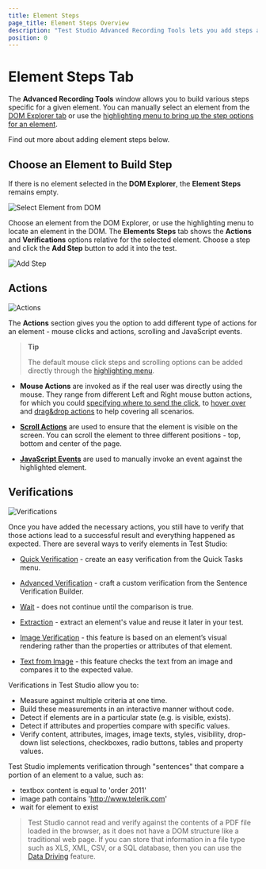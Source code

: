 ```yaml
---
title: Element Steps
page_title: Element Steps Overview
description: "Test Studio Advanced Recording Tools lets you add steps against a selected element during recording. Select an element from the DOM tree and switch to Element Steps tab to choose what step to add. Elements steps can be action or verification type."
position: 0
---
```

# Element Steps Tab

The __Advanced Recording Tools__ window allows you to build various steps specific for a given element. You can manually select an element from the <a href="/features/recorder/advanced-recording-tools/dom-explorer" target="_blank">DOM Explorer tab</a> or use the <a href="/features/recorder/highlighting-menu/element-options" target="_blank">highlighting menu to bring up the step options for an element</a>.

Find out more about adding element steps below.

## Choose an Element to Build Step

If there is no element selected in the __DOM Explorer__, the __Element Steps__ remains empty.

![Select Element from DOM][1]

Choose an element from the DOM Explorer, or use the highlighting menu to locate an element in the DOM. The __Elements Steps__ tab shows the __Actions__ and __Verifications__ options relative for the selected element. Choose a step and click the **Add Step** button to add it into the test.

![Add Step][2]

## Actions

![Actions][3]

The __Actions__ section gives you the option to add different type of actions for an element - mouse clicks and actions, scrolling and JavaScript events. 

> __Tip__
> 
> The default mouse click steps and scrolling options can be added directly through the <a href="/automated-tests/recording/hover-over-highlighting#options-in-the-highlighting-menu" target="_blank">highlighting menu</a>. 

- __Mouse Actions__ are invoked as if the real user was directly using the mouse. They range from different Left and Right mouse button actions, for which you could <a href="/features/recorder/advanced-recording-tools/element-steps/actions/adv-mouse-actions" target="_blank">specifying where to send the click</a>, to <a href="/features/recorder/highlighting-menu/mouse-actions" target="_blank">hover over</a> and <a href="/features/recorder/advanced-recording-tools/element-steps/actions/drag-and-drop" target="_blank">drag&drop actions</a> to help covering all scenarios.

- <a href="/features/recorder/highlighting-menu/scroll-actions" target="_blank">__Scroll Actions__</a> are used to ensure that the element is visible on the screen. You can scroll the element to three different positions - top, bottom and center of the page.

- <a href="/features/recorder/advanced-recording-tools/element-steps/actions/javascript-events" target="_blank">__JavaScript Events__</a> are used to manually invoke an event against the highlighted element.

## Verifications

![Verifications][4]

Once you have added the necessary actions, you still have to verify that those actions lead to a successful result and everything happened as expected. There are several ways to verify elements in Test Studio:

- <a href="/features/recorder/advanced-recording-tools/element-steps/verifications/quick-verification" target="_blank">Quick Verification</a> - create an easy verification from the Quick Tasks menu.

- <a href="/features/recorder/advanced-recording-tools/element-steps/verifications/advanced-verification" target="_blank">Advanced Verification</a> - craft a custom verification from the Sentence Verification Builder.

- <a href="/features/recorder/advanced-recording-tools/element-steps/verifications/wait" target="_blank">Wait</a> - does not continue until the comparison is true.

- <a href="/features/recorder/advanced-recording-tools/element-steps/verifications/extraction" target="_blank">Extraction</a> - extract an element's value and reuse it later in your test.

- <a href="/features/recorder/advanced-recording-tools/element-steps/verifications/image-verification" target="_blank">Image Verification</a> - this feature is based on an element’s visual rendering rather than the properties or attributes of that element.

- <a href="/features/recorder/advanced-recording-tools/element-steps/verifications/text-from-image" target="_blank">Text from Image</a> - this feature checks the text from an image and compares it to the expected value.

Verifications in Test Studio allow you to:

- Measure against multiple criteria at one time.
- Build these measurements in an interactive manner without code.
- Detect if elements are in a particular state (e.g. is visible, exists).
- Detect if attributes and properties compare with specific values.
- Verify content, attributes, images, image texts, styles, visibility, drop-down list selections, checkboxes, radio buttons, tables and property values.

Test Studio implements verification through "sentences" that compare a portion of an element to a value, such as:

- textbox content is equal to 'order 2011'
- image path contains 'http://www.telerik.com'
- wait for element to exist

> Test Studio cannot read and verify against the contents of a PDF file loaded in the browser, as it does not have a DOM structure like a traditional web page. If you can store that information in a file type such as XLS, XML, CSV, or a SQL database, then you can use the <a href="/features/data-driven-testing/Overview" target="blank">Data Driving</a> feature. 

[1]: /img/features/recorder/advanced-recording-tools/element-steps/steps-overview/fig1.png
[2]: /img/features/recorder/advanced-recording-tools/element-steps/steps-overview/fig2.png
[3]: /img/features/recorder/advanced-recording-tools/element-steps/steps-overview/fig3.png
[4]: /img/features/recorder/advanced-recording-tools/element-steps/steps-overview/fig4.png

